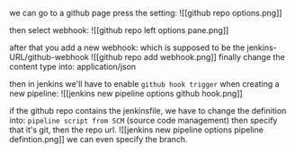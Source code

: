 we can go to a github page
press the setting:
![[github repo options.png]]

then select webhook:
![[github repo left options pane.png]]

after that you add a new webhook:
which is supposed to be the jenkins-URL/github-webhook
![[github repo add webhook.png]]
finally change the content type into: application/json

then in jenkins we'll have to enable `github hook trigger` when creating a new pipeline:
![[jenkins new pipeline options github hook.png]]

if the github repo contains the jenkinsfile, we have to change the definition into: `pipeline script from SCM` (source code management)
then specify that it's git, then the repo url.
![[jenkins new pipeline options pipeline defintion.png]]
we can even specify the branch.